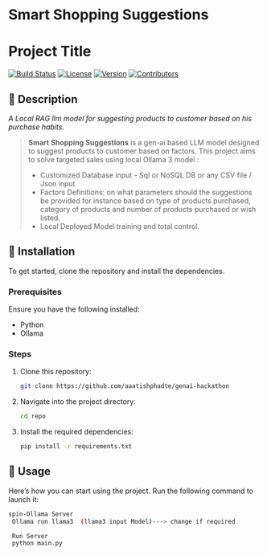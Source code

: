 # Smart Shopping Suggestions


  # Project Title
  [![Build Status](https://img.shields.io/github/workflow/status/aaatishphadte/genai-hackathon/build)](https://github.com/aaatishphadte/genai-hackathon/actions)
  [![License](https://img.shields.io/github/license/aaatishphadte/genai-hackathon)](LICENSE)
  [![Version](https://img.shields.io/badge/version-1.0-blue)](https://github.com/aaatishphadte/genai-hackathon)
  [![Contributors](https://img.shields.io/github/contributors/aaatishphadte/genai-hackathon)](https://github.com/aaatishphadte/genai-hackathon)
  
   

  ## 📝 Description
  _A Local RAG llm model for suggesting products to customer based on his purchase habits._
  
  > **Smart Shopping Suggestions** is a gen-ai based LLM model designed to suggest products to customer based on factors. This project aims to solve targeted sales using local Ollama 3 model :
  > - Customized Database input - Sql or NoSQL DB or any CSV file / Json input
  > - Factors Definitions: on what parameters should the suggestions be provided for instance based on type of products purchased, category  of products and number of products purchased or wish listed.
  > - Local Deployed Model training and total control.


   

  ## 🔧 Installation
  
  To get started, clone the repository and install the dependencies.
  
  ### Prerequisites
  Ensure you have the following installed:
  - Python
  - Ollama
  
  ### Steps
  1. Clone this repository:
     ```bash
     git clone https://github.com/aaatishphadte/genai-hackathon
     ```
  2. Navigate into the project directory:
     ```bash
     cd repo
     ```
  3. Install the required dependencies:
     ```bash
     pip install -r requirements.txt
     ```
   

  ## 🚀 Usage
  Here’s how you can start using the project. Run the following command to launch it:
  
  ```bash
  spin-Ollama Server
   Ollama run llama3  (llama3 input Model)---> change if required
  
   Run Server
   python main.py

  ```
  
  